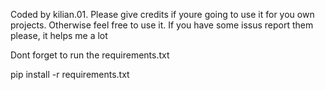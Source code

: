Coded by kilian.01. Please give credits if youre going to use it for you own projects.
Otherwise feel free to use it. If you have some issus report them please, it helps me a lot

Dont forget to run the requirements.txt 

pip install -r requirements.txt
